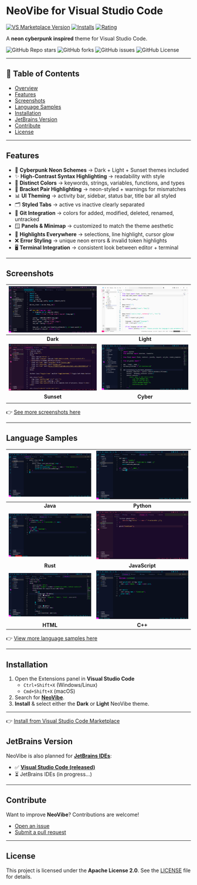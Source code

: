 # NeoVibe for Visual Studio Code

[![VS Marketplace Version](https://img.shields.io/visual-studio-marketplace/v/birukbelihu.neovibe?style=flat-square&logo=visual-studio-code)](https://marketplace.visualstudio.com/items?itemName=birukbelihu.neovibe)
[![Installs](https://img.shields.io/visual-studio-marketplace/i/birukbelihu.neovibe?style=flat-square)](https://marketplace.visualstudio.com/items?itemName=birukbelihu.neovibe)
[![Rating](https://img.shields.io/visual-studio-marketplace/r/birukbelihu.neovibe?style=flat-square)](https://marketplace.visualstudio.com/items?itemName=birukbelihu.neovibe)

A **neon cyberpunk inspired** theme for Visual Studio Code.

![GitHub Repo stars](https://img.shields.io/github/stars/BirukBelihu/neovibe?style=flat-square&logo=github)
![GitHub forks](https://img.shields.io/github/forks/BirukBelihu/neovibe?style=flat-square&logo=github)
![GitHub issues](https://img.shields.io/github/issues/BirukBelihu/neovibe?style=flat-square)
![GitHub License](https://img.shields.io/github/license/birukbelihu/neovibe-vscode)

---

## 📑 Table of Contents

- [Overview](#neovibe-for-visual-studio-code)
- [Features](#features)
- [Screenshots](#screenshots)
- [Language Samples](#language-samples)
- [Installation](#installation)
- [JetBrains Version](#jetbrains-version)
- [Contribute](#contribute)
- [License](#license)

---

## Features

- 🎨 **Cyberpunk Neon Schemes** → Dark + Light + Sunset themes included
- ✨ **High-Contrast Syntax Highlighting** → readability with style
- 🔑 **Distinct Colors** → keywords, strings, variables, functions, and types
- 🧩 **Bracket Pair Highlighting** → neon-styled + warnings for mismatches
- 📊 **UI Theming** → activity bar, sidebar, status bar, title bar all styled
- 🗂️ **Styled Tabs** → active vs inactive clearly separated
- 🔄 **Git Integration** → colors for added, modified, deleted, renamed, untracked
- 🪟 **Panels & Minimap** → customized to match the theme aesthetic
- 📌 **Highlights Everywhere** → selections, line highlight, cursor glow
- ❌ **Error Styling** → unique neon errors & invalid token highlights
- 🖥️ **Terminal Integration** → consistent look between editor + terminal

---

## Screenshots

|  ![NeoVibe Sample](https://github.com/birukbelihu/neovibe/raw/main/images/neovibe/neovibe-dark.png)  | ![NeoVibe Sample 2](https://github.com/birukbelihu/neovibe/raw/main/images/neovibe/neovibe-light.png) |
|:----------------------------------------------------------------------------------------------------:|:-----------------------------------------------------------------------------------------------------:|
|                                               **Dark**                                               |                                               **Light**                                               |
| ![NeoVibe Sample](https://github.com/birukbelihu/neovibe/raw/main/images/neovibe/neovibe-sunset.png) |  ![NeoVibe Sample](https://github.com/birukbelihu/neovibe/raw/main/images/neovibe/neovibe-cyber.png)  |                                                                                         |
|                                              **Sunset**                                              |                                               **Cyber**                                               |
|                                                                                                      |                                                                                                       |

👉 [See more screenshots here](https://github.com/birukbelihu/neovibe-vscode/tree/main/images/)

---

## Language Samples

| ![NeoVibe Demo 1](https://github.com/birukbelihu/neovibe/raw/main/images/languages/neovibe-java.png) | ![NeoVibe Demo 2](https://github.com/birukbelihu/neovibe/raw/main/images/languages/neovibe-py.png)  |
|:----------------------------------------------------------------------------------------------------:|:---------------------------------------------------------------------------------------------------:|
|                                               **Java**                                               |                                             **Python**                                              |
|  ![NeoVibe Demo 3](https://github.com/birukbelihu/neovibe/raw/main/images/languages/neovibe-rs.png)  | ![NeoVibe Demo 4](https://github.com/birukbelihu/neovibe/raw/main/images/languages/neovibe-js.png)  |
|                                               **Rust**                                               |                                           **JavaScript**                                            |
| ![NeoVibe Demo 5](https://github.com/birukbelihu/neovibe/raw/main/images/languages/neovibe-html.png) | ![NeoVibe Demo 6](https://github.com/birukbelihu/neovibe/raw/main/images/languages/neovibe-cpp.png) |
|                                               **HTML**                                               |                                               **C++**                                               |

👉 [View more language samples here](https://github.com/birukbelihu/neovibe-vscode/tree/main/images/demos)

---

## Installation

1. Open the Extensions panel in **Visual Studio Code**
    - `Ctrl+Shift+X` (Windows/Linux)
    - `Cmd+Shift+X` (macOS)
2. Search for [**NeoVibe**](https://marketplace.visualstudio.com/items?itemName=birukbelihu.neovibe).
3. **Install** & select either the **Dark** or **Light** NeoVibe theme.

---

👉 [Install from Visual Studio Code Marketplace](https://marketplace.visualstudio.com/items?itemName=birukbelihu.neovibe)

## JetBrains Version

NeoVibe is also planned for [**JetBrains IDEs**](https://jetbrains.com/ides):

- ✅ [**Visual Studio Code (released)**](https://marketplace.visualstudio.com/items?itemName=birukbelihu.neovibe)
- ⏳ JetBrains IDEs (in progress...)

---

## Contribute

Want to improve **NeoVibe**? Contributions are welcome!

- [Open an issue](https://github.com/birukbelihu/neovibe-vscode/issues)
- [Submit a pull request](https://github.com/birukbelihu/neovibe-vscode/pulls)

---

## License

This project is licensed under the **Apache License 2.0**. See
the [LICENSE](https://github.com/birukbelihu/neovibe/blob/main/LICENSE) file for details.
